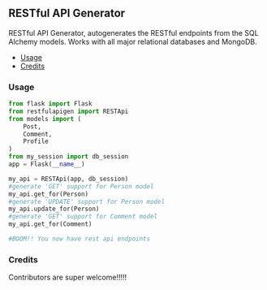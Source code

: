 ## RESTful API Generator


RESTful API Generator, autogenerates the RESTful endpoints from the SQL Alchemy models. Works with all major relational databases and MongoDB.




- [Usage](#usage)
- [Credits](#credits)




### Usage
```python
from flask import Flask 
from restfulapigen import RESTApi
from models import (
    Post,
    Comment,
    Profile
)
from my_session import db_session
app = Flask(__name__)

my_api = RESTApi(app, db_session)
#generate 'GET' support for Person model
my_api.get_for(Person)
#generate 'UPDATE' support for Person model
my_api.update_for(Person)
#generate 'GET' support for Comment model
my_api.get_for(Comment)

#BOOM!! You now have rest api endpoints

```



### Credits
Contributors are super welcome!!!!!